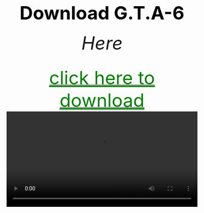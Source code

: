 <html>
<head>
	<title>f.s.</title>
</head>



<body  background="Screenshot 2024-05-07 192830.png">
	<body background="R (1).jpeg" height="300">
        <center><h1><font size="120"><font color="black">Download G.T.A-6</font></font></h1></center>
	</body>	
        <center><h6><font size="10"><font color="#ff90f9"></font>Here</font></h6></center>
<center><a href="https://bulbuwad.github.io/download-g.t.a.-vi/"><font size="15"><font color="green"><u>click here to download</u></font></font></a></center>
 <center><video controls src="videoplayback (1).mp4" width="500"><center>
</body>
</html>
